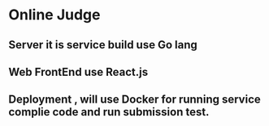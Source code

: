 # Online Judge

## Server it is service build use Go lang 
## Web FrontEnd use React.js 
## Deployment , will use Docker for running service complie code and run submission test.
